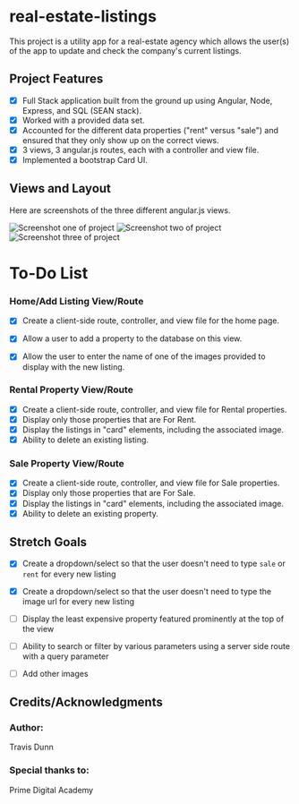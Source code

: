 # real-estate-listings

This project is a utility app for a real-estate agency which allows the user(s) of the app to update and check the company's current listings.

## Project Features

- [x] Full Stack application built from the ground up using Angular, Node, Express, and SQL (SEAN stack).
- [x] Worked with a provided data set.
- [x] Accounted for the different data properties ("rent" versus "sale") and ensured that they only show up on the correct views.
- [x] 3 views, 3 angular.js routes, each with a controller and view file.
- [x] Implemented a bootstrap Card UI.
 
## Views and Layout
Here are screenshots of the three different angular.js views.

![Screenshot one of project](https://i.imgur.com/lnneNB7.png)
![Screenshot two of project](https://i.imgur.com/8LHvdlS.png)
![Screenshot three of project](https://i.imgur.com/6dgR7Ao.png)


# To-Do List
### Home/Add Listing View/Route

- [x] Create a client-side route, controller, and view file for the home page.
- [x] Allow a user to add a property to the database on this view.
- [x] Allow the user to enter the name of one of the images provided to display with the new listing.


### Rental Property View/Route

- [x] Create a client-side route, controller, and view file for Rental properties.
- [x] Display only those properties that are For Rent.
- [x] Display the listings in "card" elements, including the associated image.
- [x] Ability to delete an existing listing.

### Sale Property View/Route

- [x] Create a client-side route, controller, and view file for Sale properties.
- [x] Display only those properties that are For Sale.
- [x] Display the listings in "card" elements, including the associated image. 
- [x] Ability to delete an existing property.

## Stretch Goals

- [x] Create a dropdown/select so that the user doesn't need to type `sale` or `rent` for every new listing
- [x] Create a dropdown/select so that the user doesn't need to type the image url for every new listing
- [ ] Display the least expensive property featured prominently at the top of the view
- [ ] Ability to search or filter by various parameters using a server side route with a query parameter
- [ ] Add other images 


## Credits/Acknowledgments
### Author:
Travis Dunn
### Special thanks to:
Prime Digital Academy